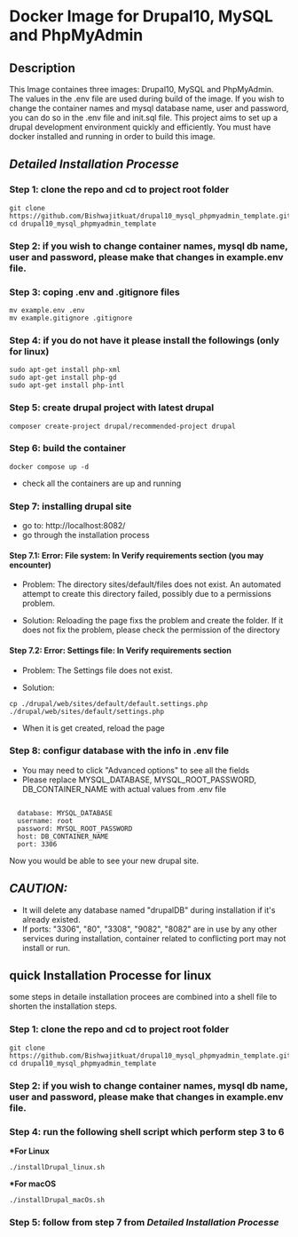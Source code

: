 # Docker Image for Drupal10, MySQL and PhpMyAdmin

## Description

This Image containes three images: Drupal10, MySQL and PhpMyAdmin. The values in the .env file are used during build of the image. If you wish to change the container names and mysql database name, user and password, you can do so in the .env file and init.sql file. This project aims to set up a drupal development environment quickly and efficiently. You must have docker installed and running in order to build this image.

## **_Detailed Installation Processe_**

### Step 1: clone the repo and cd to project root folder

```
git clone https://github.com/Bishwajitkuat/drupal10_mysql_phpmyadmin_template.git
cd drupal10_mysql_phpmyadmin_template
```

### Step 2: if you wish to change container names, mysql db name, user and password, please make that changes in example.env file.

### Step 3: coping .env and .gitignore files

```
mv example.env .env
mv example.gitignore .gitignore
```

### Step 4: if you do not have it please install the followings (only for linux)

```
sudo apt-get install php-xml
sudo apt-get install php-gd
sudo apt-get install php-intl
```

### Step 5: create drupal project with latest drupal

```
composer create-project drupal/recommended-project drupal
```

### Step 6: build the container

```
docker compose up -d
```

- check all the containers are up and running

### Step 7: installing drupal site

- go to: http://localhost:8082/
- go through the installation process

#### Step 7.1: Error: File system: In Verify requirements section (you may encounter)

- Problem: The directory sites/default/files does not exist. An automated attempt to create this directory failed, possibly due to a permissions problem.

- Solution: Reloading the page fixs the problem and create the folder. If it does not fix the problem, please check the permission of the directory

#### Step 7.2: Error: Settings file: In Verify requirements section

- Problem: The Settings file does not exist.

- Solution:

```
cp ./drupal/web/sites/default/default.settings.php ./drupal/web/sites/default/settings.php
```

- When it is get created, reload the page

### Step 8: configur database with the info in .env file

- You may need to click "Advanced options" to see all the fields
- Please replace MYSQL_DATABASE, MYSQL_ROOT_PASSWORD, DB_CONTAINER_NAME with actual values from .env file

```

  database: MYSQL_DATABASE
  username: root
  password: MYSQL_ROOT_PASSWORD
  host: DB_CONTAINER_NAME
  port: 3306

```

Now you would be able to see your new drupal site.

## **_CAUTION:_**

- It will delete any database named "drupalDB" during installation if it's already existed.
- If ports: "3306", "80", "3308", "9082", "8082" are in use by any other services during installation, container related to conflicting port may not install or run.

## quick Installation Processe for linux

some steps in detaile installation procees are combined into a shell file to shorten the installation steps.

### Step 1: clone the repo and cd to project root folder

```
git clone https://github.com/Bishwajitkuat/drupal10_mysql_phpmyadmin_template.git
cd drupal10_mysql_phpmyadmin_template
```

### Step 2: if you wish to change container names, mysql db name, user and password, please make that changes in example.env file.

### Step 4: run the following shell script which perform step 3 to 6

**\*For Linux**

```
./installDrupal_linux.sh
```

**\*For macOS**

```
./installDrupal_macOs.sh
```

### Step 5: follow from step 7 from **_Detailed Installation Processe_**
